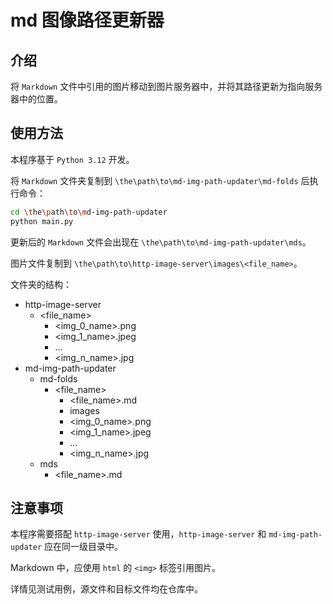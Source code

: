 # md 图像路径更新器

## 介绍

将 `Markdown` 文件中引用的图片移动到图片服务器中，并将其路径更新为指向服务器中的位置。

## 使用方法

本程序基于 `Python 3.12` 开发。

将 `Markdown` 文件夹复制到 `\the\path\to\md-img-path-updater\md-folds` 后执行命令：

```bash
cd \the\path\to\md-img-path-updater
python main.py
```

更新后的 `Markdown` 文件会出现在 `\the\path\to\md-img-path-updater\mds`。

图片文件复制到 `\the\path\to\http-image-server\images\<file_name>`。

文件夹的结构：

- http-image-server
  - <file_name>
    - <img_0_name>.png
    - <img_1_name>.jpeg
    - ...
    - <img_n_name>.jpg
- md-img-path-updater
  - md-folds
    - <file_name>
      - <file_name>.md
      - images
      - <img_0_name>.png
      - <img_1_name>.jpeg
      - ...
      - <img_n_name>.jpg
  - mds
    - <file_name>.md

## 注意事项

本程序需要搭配 `http-image-server` 使用，`http-image-server` 和 `md-img-path-updater` 应在同一级目录中。

Markdown 中，应使用 `html` 的 `<img>` 标签引用图片。

详情见测试用例，源文件和目标文件均在仓库中。
